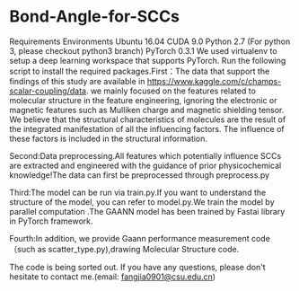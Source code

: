 # Bond-Angle-for-SCCs
Requirements
Environments
Ubuntu 16.04
CUDA 9.0
Python 2.7 (For python 3, please checkout python3 branch)
PyTorch 0.3.1
We used virtualenv to setup a deep learning workspace that supports PyTorch. Run the following script to install the required packages.First：The data that support the findings of this study are available in https://www.kaggle.com/c/champs-scalar-coupling/data. we mainly focused on the features related to molecular structure in the feature engineering, ignoring the electronic or magnetic features such as Mulliken charge and magnetic shielding tensor. We believe that the structural characteristics of molecules are the result of the integrated manifestation of all the influencing factors. The influence of these factors is included in the structural information.

Second:Data preprocessing.All features which potentially influence SCCs are extracted and engineered with the guidance of prior physicochemical knowledge!The data can first be preprocessed through preprocess.py

Third:The model can be run via train.py.If you want to understand the structure of the model, you can refer to model.py.We train the model by parallel computation
.The GAANN model has been trained by Fastai library in PyTorch framework.

Fourth:In addition, we provide Gaann performance measurement code（such as scatter_type.py),drawing Molecular Structure code.

The code is being sorted out. If you have any questions, please don't hesitate to contact me.(email: fangjia0901@csu.edu.cn)
